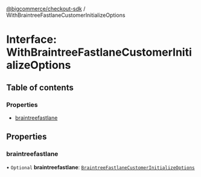 [@bigcommerce/checkout-sdk](../README.md) / WithBraintreeFastlaneCustomerInitializeOptions

# Interface: WithBraintreeFastlaneCustomerInitializeOptions

## Table of contents

### Properties

- [braintreefastlane](WithBraintreeFastlaneCustomerInitializeOptions.md#braintreefastlane)

## Properties

### braintreefastlane

• `Optional` **braintreefastlane**: [`BraintreeFastlaneCustomerInitializeOptions`](BraintreeFastlaneCustomerInitializeOptions.md)
